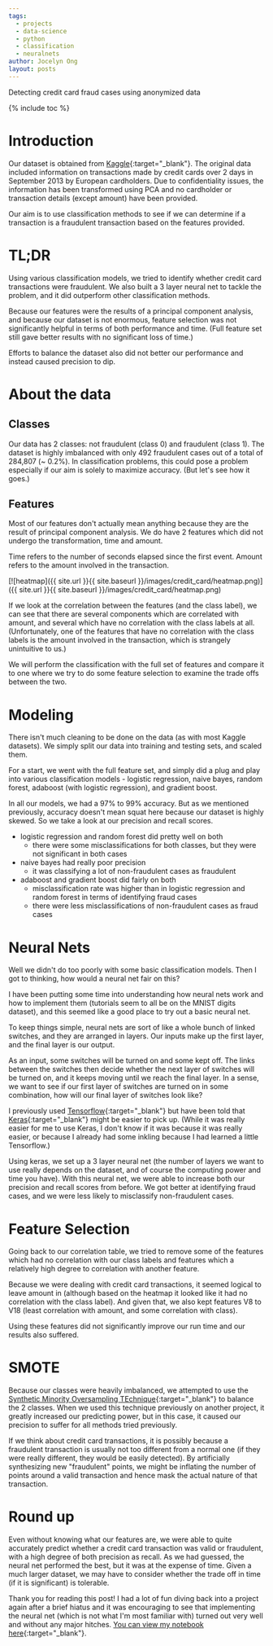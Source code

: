 ```yaml
---
tags:
  - projects
  - data-science
  - python
  - classification
  - neuralnets
author: Jocelyn Ong
layout: posts
---
```

Detecting credit card fraud cases using anonymized data

{% include toc %}

# Introduction

Our dataset is obtained from [Kaggle](https://www.kaggle.com/dalpozz/creditcardfraud){:target="_blank"}. The original data included information on transactions made by credit cards over 2 days in September 2013 by European cardholders. Due to confidentiality issues, the information has been transformed using PCA and no cardholder or transaction details (except amount) have been provided.

Our aim is to use classification methods to see if we can determine if a transaction is a fraudulent transaction based on the features provided.

# TL;DR

Using various classification models, we tried to identify whether credit card transactions were fraudulent. We also built a 3 layer neural net to tackle the problem, and it did outperform other classification methods.

Because our features were the results of a principal component analysis, and because our dataset is not enormous, feature selection was not significantly helpful in terms of both performance and time. (Full feature set still gave better results with no significant loss of time.)

Efforts to balance the dataset also did not better our performance and instead caused precision to dip.

# About the data

## Classes

Our data has 2 classes: not fraudulent (class 0) and fraudulent (class 1). The dataset is highly imbalanced with only 492 fraudulent cases out of a total of 284,807 (~ 0.2%). In classification problems, this could pose a problem especially if our aim is solely to maximize accuracy. (But let's see how it goes.)

## Features

Most of our features don't actually mean anything because they are the result of principal component analysis. We do have 2 features which did not undergo the transformation, time and amount.

Time refers to the number of seconds elapsed since the first event. Amount refers to the amount involved in the transaction.

[![heatmap]({{ site.url }}{{ site.baseurl }}/images/credit_card/heatmap.png)]({{ site.url }}{{ site.baseurl }}/images/credit_card/heatmap.png)

If we look at the correlation between the features (and the class label), we can see that there are several components which are correlated with amount, and several which have no correlation with the class labels at all. (Unfortunately, one of the features that have no correlation with the class labels is the amount involved in the transaction, which is strangely unintuitive to us.)

We will perform the classification with the full set of features and compare it to one where we try to do some feature selection to examine the trade offs between the two.

# Modeling

There isn't much cleaning to be done on the data (as with most Kaggle datasets). We simply split our data into training and testing sets, and scaled them.

For a start, we went with the full feature set, and simply did a plug and play into various classification models - logistic regression, naive bayes, random forest, adaboost (with logistic regression), and gradient boost.

In all our models, we had a 97% to 99% accuracy. But as we mentioned previously, accuracy doesn't mean squat here because our dataset is highly skewed. So we take a look at our precision and recall scores.

- logistic regression and random forest did pretty well on both
  - there were some misclassifications for both classes, but they were not significant in both cases
- naive bayes had really poor precision
  - it was classifying a lot of non-fraudulent cases as fraudulent
- adaboost and gradient boost did fairly on both
  - misclassification rate was higher than in logistic regression and random forest in terms of identifying fraud cases
  - there were less misclassifications of non-fraudulent cases as fraud cases

# Neural Nets

Well we didn't do too poorly with some basic classification models. Then I got to thinking, how would a neural net fair on this?

I have been putting some time into understanding how neural nets work and how to implement them (tutorials seem to all be on the MNIST digits dataset), and this seemed like a good place to try out a basic neural net.

To keep things simple, neural nets are sort of like a whole bunch of linked switches, and they are arranged in layers. Our inputs make up the first layer, and the final layer is our output.

As an input, some switches will be turned on and some kept off. The links between the switches then decide whether the next layer of switches will be turned on, and it keeps moving until we reach the final layer. In a sense, we want to see if our first layer of switches are turned on in some combination, how will our final layer of switches look like?

I previously used [Tensorflow](https://www.tensorflow.org/){:target="_blank"} but have been told that [Keras](https://keras.io/){:target="_blank"} might be easier to pick up. (While it was really easier for me to use Keras, I don't know if it was because it was really easier, or because I already had some inkling because I had learned a little Tensorflow.)

Using keras, we set up a 3 layer neural net (the number of layers we want to use really depends on the dataset, and of course the computing power and time you have). With this neural net, we were able to increase both our precision and recall scores from before. We got better at identifying fraud cases, and we were less likely to misclassify non-fraudulent cases.

# Feature Selection

Going back to our correlation table, we tried to remove some of the features which had no correlation with our class labels and features which a relatively high degree to correlation with another feature.

Because we were dealing with credit card transactions, it seemed logical to leave amount in (although based on the heatmap it looked like it had no correlation with the class label). And given that, we also kept features V8 to V18 (least correlation with amount, and some correlation with class).

Using these features did not significantly improve our run time and our results also suffered.

# SMOTE

Because our classes were heavily imbalanced, we attempted to use the [Synthetic Minority Oversampling TEchnique](https://svds.com/learning-imbalanced-classes/){:target="_blank"} to balance the 2 classes. When we used this technique previously on another project, it greatly increased our predicting power, but in this case, it caused our precision to suffer for all methods tried previously.

If we think about credit card transactions, it is possibly because a fraudulent transaction is usually not too different from a normal one (if they were really different, they would be easily detected). By artificially synthesizing new "fraudulent" points, we might be inflating the number of points around a valid transaction and hence mask the actual nature of that transaction.

# Round up

Even without knowing what our features are, we were able to quite accurately predict whether a credit card transaction was valid or fraudulent, with a high degree of both precision as recall. As we had guessed, the neural net performed the best, but it was at the expense of time. Given a much larger dataset, we may have to consider whether the trade off in time (if it is significant) is tolerable.

Thank you for reading this post! I had a lot of fun diving back into a project again after a brief hiatus and it was encouraging to see that implementing the neural net (which is not what I'm most familiar with) turned out very well and without any major hitches. [You can view my notebook here](https://github.com/jocelyn-ong/data-science-projects/blob/master/others/credit_card_fraud/cc_eda.ipynb){:target="_blank"}.
